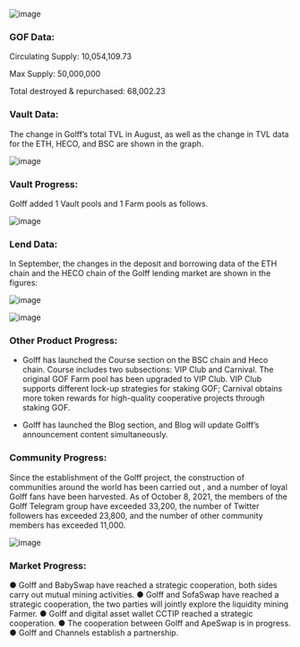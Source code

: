 ![image](https://docs.golff.com/blog/page/September/1.png)

### GOF Data:

Circulating Supply: 10,054,109.73

Max Supply: 50,000,000

Total destroyed & repurchased: 68,002.23



### Vault Data:

The change in Golff’s total TVL in August, as well as the change in TVL data for the ETH, HECO, and BSC are shown in the graph.

![image](https://docs.golff.com/blog/page/September/2.png)



### Vault Progress:

Golff added 1 Vault pools and 1 Farm pools as follows.

![image](https://docs.golff.com/blog/page/September/3.png)



### Lend Data:

In September, the changes in the deposit and borrowing data of the ETH chain and the HECO chain of the Golff lending market are shown in the figures:

![image](https://docs.golff.com/blog/page/September/4.png)



![image](https://docs.golff.com/blog/page/September/5.png)

### Other Product Progress:

- Golff has launched the Course section on the BSC chain and Heco chain. Course includes two subsections: VIP Club and Carnival. The original GOF Farm pool has been upgraded to VIP Club. VIP Club supports different lock-up strategies for staking GOF; Carnival obtains more token rewards for high-quality cooperative projects through staking GOF.

- Golff has launched the Blog section, and Blog will update Golff’s announcement content simultaneously.

  

### Community Progress:

Since the establishment of the Golff project, the construction of communities around the world has been carried out , and a number of loyal Golff fans have been harvested. As of October 8, 2021, the members of the Golff Telegram group have exceeded 33,200, the number of Twitter followers has exceeded 23,800, and the number of other community members has exceeded 11,000.

![image](https://docs.golff.com/blog/page/September/6.png)



### Market Progress:

● Golff and BabySwap have reached a strategic cooperation, both sides carry out mutual mining activities.
● Golff and SofaSwap have reached a strategic cooperation, the two parties will jointly explore the liquidity mining Farmer.
● Golff and digital asset wallet CCTIP reached a strategic cooperation.
● The cooperation between Golff and ApeSwap is in progress.
● Golff and Channels establish a partnership.